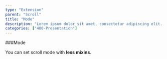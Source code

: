 ```yaml
---
type: "Extension"
parent: "Scroll"
title: "Mode"
description: "Lorem ipsum dolor sit amet, consectetur adipiscing elit. Nunc tempus laoreet leo sit amet iaculis."
categories: ["400-Presentation"]
---
```


###Mode

You can set scroll mode with **less mixins**.

<demo>
  <div class="gatbsy_demo_item" data-iframe="iframe/core/scroll/mode-infinite">
  </div>
  <div class="gatbsy_demo_item" data-iframe="iframe/core/scroll/mode-scroll">
  </div>
  <div class="gatbsy_demo_item" data-iframe="iframe/core/scroll/mode-visible">
  </div>
  <div class="gatbsy_demo_item" data-iframe="iframe/core/scroll/mode-responsive">
  </div>
  <div class="gatbsy_demo_item" data-iframe="iframe/core/scroll/mode-block">
  </div>
</demo>
